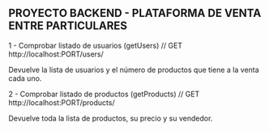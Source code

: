 ## PROYECTO BACKEND - PLATAFORMA DE VENTA ENTRE PARTICULARES

1 - Comprobar listado de usuarios (getUsers)
// GET http://localhost:PORT/users/

Devuelve la lista de usuarios y el número de productos que tiene a la venta cada uno.


2 - Comprobar listado de productos (getProducts)
// GET http://localhost:PORT/products/

Devuelve toda la lista de productos, su precio y su vendedor.



